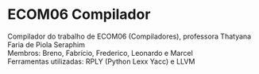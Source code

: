 # ECOM06 Compilador
Compilador do trabalho de ECOM06 (Compiladores), professora Thatyana Faria de Piola Seraphim  
Membros: Breno, Fabrício, Frederico, Leonardo e Marcel  
Ferramentas utilizadas: RPLY (Python Lexx Yacc) e LLVM  
